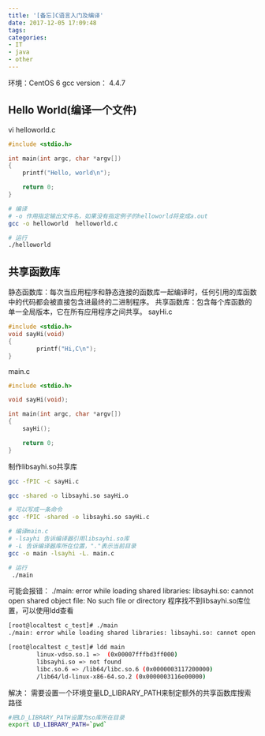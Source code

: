 ```yaml
---
title: '[备忘]C语言入门及编译'
date: 2017-12-05 17:09:48
tags:
categories:
- IT
- java
- other
---
```

<!-- toc -->

环境：CentOS 6
gcc version： 4.4.7

## Hello World(编译一个文件)
vi helloworld.c
```c
#include <stdio.h>

int main(int argc, char *argv[])
{
	printf("Hello, world\n");

	return 0;
}
```

```bash
# 编译
# -o 作用指定输出文件名，如果没有指定例子的helloworld将变成a.out
gcc -o helloworld  helloworld.c

# 运行
./helloworld
```

## 共享函数库
静态函数库：每次当应用程序和静态连接的函数库一起编译时，任何引用的库函数中的代码都会被直接包含进最终的二进制程序。
共享函数库：包含每个库函数的单一全局版本，它在所有应用程序之间共享。
sayHi.c
```c
#include <stdio.h>
void sayHi(void)
{
        printf("Hi,C\n");
}
```

main.c
```c
#include <stdio.h>

void sayHi(void);

int main(int argc, char *argv[])
{
    sayHi();

    return 0;
}
```

制作libsayhi.so共享库
```bash
gcc -fPIC -c sayHi.c

gcc -shared -o libsayhi.so sayHi.o

# 可以写成一条命令
gcc -fPIC -shared -o libsayhi.so sayHi.c

```

```bash
# 编译main.c
# -lsayhi 告诉编译器引用libsayhi.so库
# -L 告诉编译器库所在位置，"."表示当前目录
gcc -o main -lsayhi -L. main.c

# 运行
 ./main
```

可能会报错：
./main: error while loading shared libraries: libsayhi.so: cannot open shared object file: No such file or directory
程序找不到libsayhi.so库位置，可以使用ldd查看
```bash
[root@localtest c_test]# ./main
./main: error while loading shared libraries: libsayhi.so: cannot open shared object file: No such file or directory

[root@localtest c_test]# ldd main
        linux-vdso.so.1 =>  (0x00007fffbd3ff000)
        libsayhi.so => not found
        libc.so.6 => /lib64/libc.so.6 (0x0000003117200000)
        /lib64/ld-linux-x86-64.so.2 (0x0000003116e00000)
```
解决：
需要设置一个环境变量LD_LIBRARY_PATH来制定额外的共享函数库搜索路径
```bash
#把LD_LIBRARY_PATH设置为so库所在目录
export LD_LIBRARY_PATH=`pwd`
```



